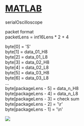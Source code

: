 [MATLAB](https://github.com/Hom-Wang/MATLAB)
========

serialOscilloscope  

packet format  
packetLens = int16Lens * 2 + 4  
  
byte[0] = 'S'  
byte[1] = data_01_H8  
byte[2] = data_01_L8  
byte[3] = data_02_H8  
byte[4] = data_02_L8  
byte[5] = data_03_H8  
byte[6] = data_03_L8  
...  
byte[packageLens - 5] = data_n_H8  
byte[packageLens - 4] = data_n_L8  
byte[packageLens - 3] = check sum  
byte[packageLens - 2] = '\r'  
byte[packageLens - 1] = '\n'  
  
<img src="https://lh3.googleusercontent.com/-vXIrr0oy8ZU/VaPwrzqVvpI/AAAAAAAANBM/4xX3xmOaUUk/s800-Ic42/serial%252520data%252520-%252520acc.gif"/>
  